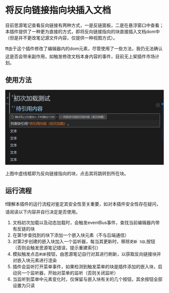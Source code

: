 # 将反向链接指向块插入文档

目前思源笔记查看反向链接有两种方式，一是反链面板，二是在悬浮窗口中查看；本插件提供了一种更为直接的方式，即将反向链接指向的块直接插入文档dom中（但是并不更改笔记源文件内容，仅提供一种视图方式）。

❗❗由于这个插件修改了编辑器内的dom元素，尽管使用了一些方法，我仍无法确认这是否会带来副作用，如触发修改文档本身内容的事件，目前无上架插件市场计划。

## 使用方法

![示例](./asset/示例.PNG)

上图中虚线框即为反向链接指向的块，点击其将跳转到所在块。


## 运行流程

❗理解本插件的运行流程对鉴定其安全性至关重要，如对本插件安全性存在疑问，请阅读以下内容并自行决定是否使用。

1. 文档初次加载以及动态加载时，会触发eventBus事件，查找当前编辑器内带有反链的块
2. 在第1步查找到的块下添加一个嵌入块元素（不与后端通信）
3. 对第2步创建的嵌入块加入一个监听器，每当其更新时，移除`更新 SQL`按钮（否则会触发思源笔记错误，提示重建索引）
4. 模拟触发点击`刷新`按钮，由思源笔记自行对其进行刷新，以获取反向链接块并对嵌入块元素进行渲染
5. 插件会监听打开菜单事件，如果检测到触发菜单的块是插件添加的嵌入块，启动另一个监听器，开始对菜单的监听（否则关闭监听）
6. 当监听到菜单中元素变化时，仅保留与嵌入块有关的几个按钮，其余按钮全部设置为只读



